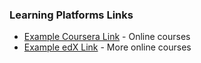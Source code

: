 ### Learning Platforms Links

- [Example Coursera Link](https://coursera.org) - Online courses
- [Example edX Link](https://edx.org) - More online courses
